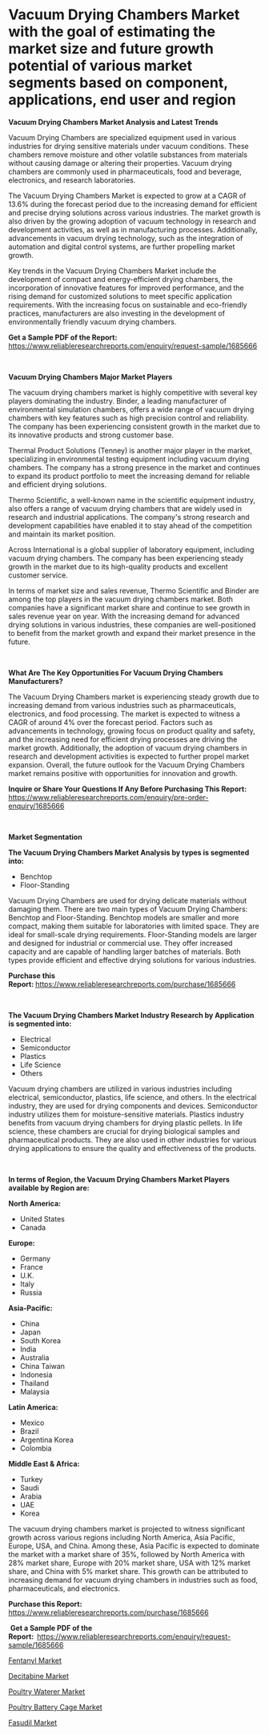 <p><h1>Vacuum Drying Chambers Market with the goal of estimating the market size and future growth potential of various market segments based on component, applications, end user and region</h1></p><p><strong>Vacuum Drying Chambers Market Analysis and Latest Trends</strong></p>
<p><p>Vacuum Drying Chambers are specialized equipment used in various industries for drying sensitive materials under vacuum conditions. These chambers remove moisture and other volatile substances from materials without causing damage or altering their properties. Vacuum drying chambers are commonly used in pharmaceuticals, food and beverage, electronics, and research laboratories.</p><p>The Vacuum Drying Chambers Market is expected to grow at a CAGR of 13.6% during the forecast period due to the increasing demand for efficient and precise drying solutions across various industries. The market growth is also driven by the growing adoption of vacuum technology in research and development activities, as well as in manufacturing processes. Additionally, advancements in vacuum drying technology, such as the integration of automation and digital control systems, are further propelling market growth.</p><p>Key trends in the Vacuum Drying Chambers Market include the development of compact and energy-efficient drying chambers, the incorporation of innovative features for improved performance, and the rising demand for customized solutions to meet specific application requirements. With the increasing focus on sustainable and eco-friendly practices, manufacturers are also investing in the development of environmentally friendly vacuum drying chambers.</p></p>
<p><strong>Get a Sample PDF of the Report:&nbsp;</strong> <a href="https://www.reliableresearchreports.com/enquiry/request-sample/1685666">https://www.reliableresearchreports.com/enquiry/request-sample/1685666</a></p>
<p>&nbsp;</p>
<p><strong>Vacuum Drying Chambers Major Market Players</strong></p>
<p><p>The vacuum drying chambers market is highly competitive with several key players dominating the industry. Binder, a leading manufacturer of environmental simulation chambers, offers a wide range of vacuum drying chambers with key features such as high precision control and reliability. The company has been experiencing consistent growth in the market due to its innovative products and strong customer base.</p><p>Thermal Product Solutions (Tenney) is another major player in the market, specializing in environmental testing equipment including vacuum drying chambers. The company has a strong presence in the market and continues to expand its product portfolio to meet the increasing demand for reliable and efficient drying solutions.</p><p>Thermo Scientific, a well-known name in the scientific equipment industry, also offers a range of vacuum drying chambers that are widely used in research and industrial applications. The company's strong research and development capabilities have enabled it to stay ahead of the competition and maintain its market position.</p><p>Across International is a global supplier of laboratory equipment, including vacuum drying chambers. The company has been experiencing steady growth in the market due to its high-quality products and excellent customer service.</p><p>In terms of market size and sales revenue, Thermo Scientific and Binder are among the top players in the vacuum drying chambers market. Both companies have a significant market share and continue to see growth in sales revenue year on year. With the increasing demand for advanced drying solutions in various industries, these companies are well-positioned to benefit from the market growth and expand their market presence in the future.</p></p>
<p>&nbsp;</p>
<p><strong>What Are The Key Opportunities For Vacuum Drying Chambers Manufacturers?</strong></p>
<p><p>The Vacuum Drying Chambers market is experiencing steady growth due to increasing demand from various industries such as pharmaceuticals, electronics, and food processing. The market is expected to witness a CAGR of around 4% over the forecast period. Factors such as advancements in technology, growing focus on product quality and safety, and the increasing need for efficient drying processes are driving the market growth. Additionally, the adoption of vacuum drying chambers in research and development activities is expected to further propel market expansion. Overall, the future outlook for the Vacuum Drying Chambers market remains positive with opportunities for innovation and growth.</p></p>
<p><strong>Inquire or Share Your Questions If Any Before Purchasing This Report:</strong> <a href="https://www.reliableresearchreports.com/enquiry/pre-order-enquiry/1685666">https://www.reliableresearchreports.com/enquiry/pre-order-enquiry/1685666</a></p>
<p>&nbsp;</p>
<p><strong>Market Segmentation</strong></p>
<p><strong>The Vacuum Drying Chambers Market Analysis by types is segmented into:</strong></p>
<p><ul><li>Benchtop</li><li>Floor-Standing</li></ul></p>
<p><p>Vacuum Drying Chambers are used for drying delicate materials without damaging them. There are two main types of Vacuum Drying Chambers: Benchtop and Floor-Standing. Benchtop models are smaller and more compact, making them suitable for laboratories with limited space. They are ideal for small-scale drying requirements. Floor-Standing models are larger and designed for industrial or commercial use. They offer increased capacity and are capable of handling larger batches of materials. Both types provide efficient and effective drying solutions for various industries.</p></p>
<p><strong>Purchase this Report:&nbsp;</strong><a href="https://www.reliableresearchreports.com/purchase/1685666">https://www.reliableresearchreports.com/purchase/1685666</a></p>
<p>&nbsp;</p>
<p><strong>The Vacuum Drying Chambers Market Industry Research by Application is segmented into:</strong></p>
<p><ul><li>Electrical</li><li>Semiconductor</li><li>Plastics</li><li>Life Science</li><li>Others</li></ul></p>
<p><p>Vacuum drying chambers are utilized in various industries including electrical, semiconductor, plastics, life science, and others. In the electrical industry, they are used for drying components and devices. Semiconductor industry utilizes them for moisture-sensitive materials. Plastics industry benefits from vacuum drying chambers for drying plastic pellets. In life science, these chambers are crucial for drying biological samples and pharmaceutical products. They are also used in other industries for various drying applications to ensure the quality and effectiveness of the products.</p></p>
<p>&nbsp;</p>
<p><strong>In terms of Region, the Vacuum Drying Chambers Market Players available by Region are:</strong></p>
<p>
    <p> <strong> North America: </strong>
        <ul>
            <li>United States</li>
            <li>Canada</li>
        </ul>
        </p> 
    <p> <strong> Europe: </strong>
        <ul>
            <li>Germany</li>
            <li>France</li>
            <li>U.K.</li>
            <li>Italy</li>
            <li>Russia</li>
        </ul>
        </p> 
    <p> <strong> Asia-Pacific: </strong>
        <ul>
            <li>China</li>
            <li>Japan</li>
            <li>South Korea</li>
            <li>India</li>
            <li>Australia</li>
            <li>China Taiwan</li>
            <li>Indonesia</li>
            <li>Thailand</li>
            <li>Malaysia</li>
        </ul>
        </p> 
    <p> <strong> Latin America: </strong>
        <ul>
            <li>Mexico</li>
            <li>Brazil</li>
            <li>Argentina Korea</li>
            <li>Colombia</li>
        </ul>
        </p> 
    <p> <strong> Middle East & Africa: </strong>
        <ul>
            <li>Turkey</li>
            <li>Saudi</li>
            <li>Arabia</li>
            <li>UAE</li>
            <li>Korea</li>
        </ul>
    </p>
    </p>
<p><p>The vacuum drying chambers market is projected to witness significant growth across various regions including North America, Asia Pacific, Europe, USA, and China. Among these, Asia Pacific is expected to dominate the market with a market share of 35%, followed by North America with 28% market share, Europe with 20% market share, USA with 12% market share, and China with 5% market share. This growth can be attributed to increasing demand for vacuum drying chambers in industries such as food, pharmaceuticals, and electronics.</p></p>
<p><strong>Purchase this Report: </strong><a href="https://www.reliableresearchreports.com/purchase/1685666">https://www.reliableresearchreports.com/purchase/1685666</a></p>
<p>&nbsp;<strong>Get a Sample PDF of the Report:&nbsp;&nbsp;</strong><a href="https://www.reliableresearchreports.com/enquiry/request-sample/1685666">https://www.reliableresearchreports.com/enquiry/request-sample/1685666</a></p>
<p><strong></strong></p>
<p><p><a href="https://medium.com/@marianmraz_72126/fentanyl-market-trends-and-market-analysis-forecasted-for-period-2024-2031-9bce0f6a0e88">Fentanyl Market</a></p><p><a href="https://medium.com/@marianmraz_72126/decitabine-market-share-evolution-and-market-growth-trends-2024-2031-99b1ec257e4b">Decitabine Market</a></p><p><a href="https://github.com/wusalecollins540tpqoz/Market-Research-Report-List-1/blob/main/poultry-waterer-market.md">Poultry Waterer Market</a></p><p><a href="https://github.com/kathiaseamanalvaradovlprc2h/Market-Research-Report-List-1/blob/main/poultry-battery-cage-market.md">Poultry Battery Cage Market</a></p><p><a href="https://medium.com/@marianmraz_72126/fasudil-market-size-market-outlook-and-market-forecast-2024-to-2031-dee7a6d479da">Fasudil Market</a></p></p>